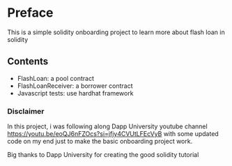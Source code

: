 # Preface

This is a simple solidity onboarding project to learn more about flash loan in solidity

## Contents

- FlashLoan: a pool contract
- FlashLoanReceiver: a borrower contract
- Javascript tests: use hardhat framework

### Disclaimer

In this project, i was following along Dapp University youtube channel https://youtu.be/eoQJ6nFZOcs?si=jfjy4CVUtLFEcVyB with some updated code on my end just to make the basic onboarding project work.

Big thanks to Dapp University for creating the good solidity tutorial
